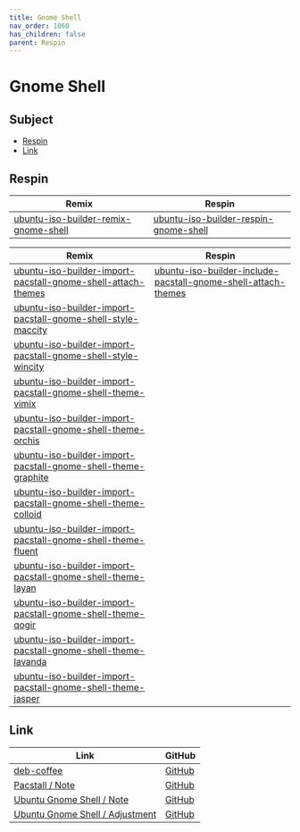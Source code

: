 ```yaml
---
title: Gnome Shell
nav_order: 1060
has_children: false
parent: Respin
---
```



# Gnome Shell




## Subject

* [Respin](#respin)
* [Link](#link)



## Respin

| Remix  | Respin |
| ------ | ------ |
| [ubuntu-iso-builder-remix-gnome-shell](https://github.com/samwhelp/ubuntu-iso-builder-remix-gnome-shell) | [ubuntu-iso-builder-respin-gnome-shell](https://github.com/samwhelp/ubuntu-iso-builder-respin-gnome-shell) |


| Remix  | Respin |
| ------ | ------ |
| [ubuntu-iso-builder-import-pacstall-gnome-shell-attach-themes](https://github.com/samwhelp/ubuntu-iso-builder-import-pacstall-gnome-shell-attach-themes) | [ubuntu-iso-builder-include-pacstall-gnome-shell-attach-themes](https://github.com/samwhelp/ubuntu-iso-builder-include-pacstall-gnome-shell-attach-themes) |
| [ubuntu-iso-builder-import-pacstall-gnome-shell-style-maccity](https://github.com/samwhelp/ubuntu-iso-builder-import-pacstall-gnome-shell-style-maccity) |  |
| [ubuntu-iso-builder-import-pacstall-gnome-shell-style-wincity](https://github.com/samwhelp/ubuntu-iso-builder-import-pacstall-gnome-shell-style-wincity) |  |
| [ubuntu-iso-builder-import-pacstall-gnome-shell-theme-vimix](https://github.com/samwhelp/ubuntu-iso-builder-import-pacstall-gnome-shell-theme-vimix) |  |
| [ubuntu-iso-builder-import-pacstall-gnome-shell-theme-orchis](https://github.com/samwhelp/ubuntu-iso-builder-import-pacstall-gnome-shell-theme-orchis) |  |
| [ubuntu-iso-builder-import-pacstall-gnome-shell-theme-graphite](https://github.com/samwhelp/ubuntu-iso-builder-import-pacstall-gnome-shell-theme-graphite) |  |
| [ubuntu-iso-builder-import-pacstall-gnome-shell-theme-colloid](https://github.com/samwhelp/ubuntu-iso-builder-import-pacstall-gnome-shell-theme-colloid) |  |
| [ubuntu-iso-builder-import-pacstall-gnome-shell-theme-fluent](https://github.com/samwhelp/ubuntu-iso-builder-import-pacstall-gnome-shell-theme-fluent) |  |
| [ubuntu-iso-builder-import-pacstall-gnome-shell-theme-layan](https://github.com/samwhelp/ubuntu-iso-builder-import-pacstall-gnome-shell-theme-layan) |  |
| [ubuntu-iso-builder-import-pacstall-gnome-shell-theme-qogir](https://github.com/samwhelp/ubuntu-iso-builder-import-pacstall-gnome-shell-theme-qogir) |  |
| [ubuntu-iso-builder-import-pacstall-gnome-shell-theme-lavanda](https://github.com/samwhelp/ubuntu-iso-builder-import-pacstall-gnome-shell-theme-lavanda) |  |
| [ubuntu-iso-builder-import-pacstall-gnome-shell-theme-jasper](https://github.com/samwhelp/ubuntu-iso-builder-import-pacstall-gnome-shell-theme-jasper) |  |




## Link

| Link | GitHub |
| ---- | ------ |
| [deb-coffee](https://samwhelp.github.io/deb-coffee/) | [GitHub](https://github.com/samwhelp/deb-coffee) |
| [Pacstall / Note](https://samwhelp.github.io/note-about-pacstall/) | [GitHub](https://github.com/samwhelp/note-about-pacstall) |
| [Ubuntu Gnome Shell / Note](https://samwhelp.github.io/note-about-ubuntu-gnome-shell/) | [GitHub](https://github.com/samwhelp/note-about-ubuntu-gnome-shell) |
| [Ubuntu Gnome Shell / Adjustment](https://samwhelp.github.io/ubuntu-gnome-shell-adjustment/) | [GitHub](https://github.com/samwhelp/ubuntu-gnome-shell-adjustment) |
